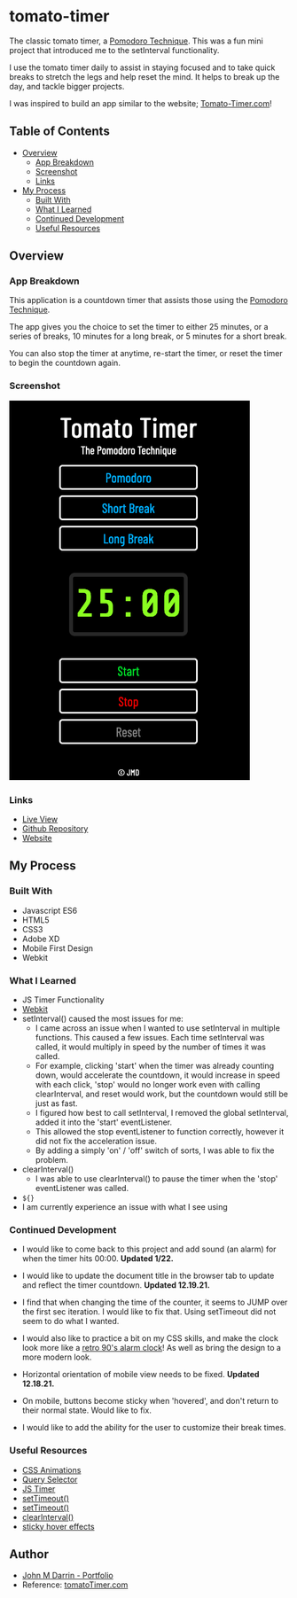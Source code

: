 # tomato-timer

The classic tomato timer, a [Pomodoro Technique](https://en.wikipedia.org/wiki/Pomodoro_Technique). This was a fun mini project that introduced me to the setInterval functionality.

I use the tomato timer daily to assist in staying focused and to take quick breaks to stretch the legs and help reset the mind. It helps to break up the day, and tackle bigger projects.

I was inspired to build an app similar to the website; [Tomato-Timer.com](https://tomato-timer.com/)!

## Table of Contents

- [Overview](#overview)
    - [App Breakdown](#app-breakdown)
    - [Screenshot](#screenshot) 
    - [Links](#links) 
- [My Process](#my-process)
    - [Built With](#built-with)
    - [What I Learned](#what-i-learned)
    - [Continued Development](#continued-development)
    - [Useful Resources](#useful-resources)


## Overview

### App Breakdown

This application is a countdown timer that assists those using the [Pomodoro Technique](https://en.wikipedia.org/wiki/Pomodoro_Technique). 

The app gives you the choice to set the timer to either 25 minutes, or a series of breaks, 10 minutes for a long break, or 5 minutes for a short break.

You can also stop the timer at anytime, re-start the timer, or reset the timer to begin the countdown again.

### Screenshot

![Screenshot](screenshot2.png)

### Links

- [Live View](https://johnmichaeld.github.io/tomato-timer/)
- [Github Repository](https://github.com/JohnMichaelD/tomato-timer)
- [Website](https://johnmichaeld.github.io/portfolio/)

## My Process

### Built With

- Javascript ES6
- HTML5
- CSS3
- Adobe XD
- Mobile First Design
- Webkit

### What I Learned

- JS Timer Functionality 
- [Webkit](https://webkit.org/)
- setInterval() caused the most issues for me:
    - I came across an issue when I wanted to use setInterval in multiple functions. This caused a few issues. Each time setInterval was called, it would multiply in speed by the number of times it was called.
    - For example, clicking 'start' when the timer was already counting down, would accelerate the countdown, it would increase in speed with each click, 'stop' would no longer work even with calling clearInterval, and reset would work, but the countdown would still be just as fast.
    - I figured how best to call setInterval, I removed the global setInterval, added it into the 'start' eventListener. 
    - This allowed the stop eventListener to function correctly, however it did not fix the acceleration issue.
    - By adding a simply 'on' / 'off' switch of sorts, I was able to fix the problem.
- clearInterval()
    - I was able to use clearInterval() to pause the timer when the 'stop' eventListener was called.
- `${}`
- I am  currently experience an issue with what I see using 

### Continued Development

- I would like to come back to this project and add sound (an alarm) for when the timer hits 00:00. **Updated 1/22.**

- I would like to update the document title in the browser tab to update and reflect the timer countdown. **Updated 12.19.21.**

- I find that when changing the time of the counter, it seems to JUMP over the first sec iteration. I would like to fix that. Using setTimeout did not seem to do what I wanted.

- I would also like to practice a bit on my CSS skills, and make the clock look more like a [retro 90's alarm clock](https://pictures.depop.com/b0/6331641/496631841_Vz5Zqg9wdm/P0.jpg)! As well as bring the design to a more modern look.

- Horizontal orientation of mobile view needs to be fixed. **Updated 12.18.21.**

- On mobile, buttons become sticky when 'hovered', and don't return to their normal state. Would like to fix. 

- I would like to add the ability for the user to customize their break times.

### Useful Resources

- [CSS Animations](https://www.youtube.com/watch?v=MLtAMg9_Svw)
- [Query Selector](https://developer.mozilla.org/en-US/docs/Web/API/Document/querySelector#escaping_special_characters)
- [JS Timer](https://stackoverflow.com/questions/31559469/how-to-create-a-simple-javascript-timer)
- [setTimeout()](https://www.sitepoint.com/delay-sleep-pause-wait/)
- [setTimeout()](https://stackoverflow.com/questions/8539079/how-to-start-and-stop-pause-setinterval)
- [clearInterval()](https://www.w3schools.com/jsref/met_win_clearinterval.asp)
- [sticky hover effects](https://stackoverflow.com/questions/17233804/how-to-prevent-sticky-hover-effects-for-buttons-on-touch-devices)

## Author

- [John M Darrin - Portfolio](https://johnmichaeld.github.io/portfolio/)
- Reference: [tomatoTimer.com](https://tomato-timer.com/)